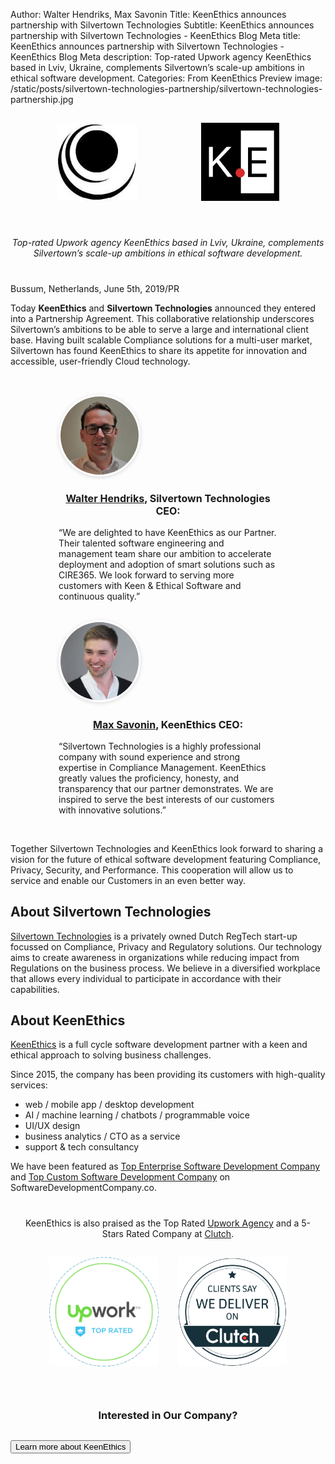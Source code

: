 Author: Walter Hendriks, Max Savonin
Title: KeenEthics announces partnership with Silvertown Technologies
Subtitle: KeenEthics announces partnership with Silvertown Technologies - KeenEthics Blog
Meta title: KeenEthics announces partnership with Silvertown Technologies - KeenEthics Blog
Meta description: Top-rated Upwork agency KeenEthics based in Lviv, Ukraine, complements Silvertown’s scale-up ambitions in ethical software development.
Categories: From KeenEthics
Preview image: /static/posts/silvertown-technologies-partnership/silvertown-technologies-partnership.jpg

<div style="display: flex; flex-wrap: wrap; justify-content: space-around; justify-content: space-evenly; margin: 0 -15px 40px -15px;">
  <div style="padding: 15px">
    <a href="//www.silvertowntechnologies.com" target="_blank" rel="noopener noreferrer nofollow">
      <img style="height: 125px;" src="/static/posts/silvertown-technologies-partnership/silvertown-technologies-logo.jpg" alt="Silvertown Technologies" />
    </a>
  </div>
  <div style="padding: 15px">
    <a href="/" target="_blank" rel="noopener noreferrer">
      <img style="height: 125px;" src="/static/images/keenethics-logo.svg" alt="KeenEthics" />
    </a>
  </div>
</div>

<div style="margin-bottom: 40px">
  <p style="font-style: italic; text-align: center;">Top-rated Upwork agency KeenEthics based in Lviv, Ukraine, complements Silvertown’s scale-up ambitions in ethical software development.</p>
</div>

<p style="margin-bottom: 5px">Bussum, Netherlands, June 5th, 2019/PR</p>

Today **KeenEthics** and **Silvertown Technologies** announced they entered into a Partnership Agreement. This collaborative relationship underscores Silvertown’s ambitions to be able to serve a large and international client base. Having built scalable Compliance solutions for a multi-user market, Silvertown has found KeenEthics to share its appetite for innovation and accessible, user-friendly Cloud technology.

<div style="display: flex; flex-wrap: wrap; justify-content: space-around; justify-content: space-evenly; margin: 30px -15px;">
  <div style="padding: 15px; max-width: 350px;">
    <a href="//www.linkedin.com/in/walterhendriks/" target="_blank" rel="noopener noreferrer nofollow">
      <img style="margin: 0 auto;border-radius: 50%;border: 3px solid #fff;box-shadow: inset 0 1.5px 3px 0 rgba(0,0,0,.15), 0 1.5px 6px 0 rgba(0,0,0,.15);height: 125px;" src="/static/posts/silvertown-technologies-partnership/walter-hendriks.jpg" alt="Silvertown Technologies" />
    </a>
    <h3 style="font-size: 16px; text-align: center;"><a href="//www.linkedin.com/in/walterhendriks/" target="_blank" rel="noopener noreferrer nofollow">Walter Hendriks</a>, Silvertown Technologies CEO:</h3>
    <p style="margin: 0">“We are delighted to have KeenEthics as our Partner. Their talented software engineering and management team share our ambition to accelerate deployment and adoption of smart solutions such as CIRE365. We look forward to serving more customers with Keen & Ethical Software and continuous quality.”</p>
  </div>
  <div style="padding: 15px; max-width: 350px;">
    <a href="//www.linkedin.com/in/max-savonin-698a9367/" target="_blank" rel="noopener noreferrer nofollow">
      <img style="margin: 0 auto;border-radius: 50%;border: 3px solid #fff;box-shadow: inset 0 1.5px 3px 0 rgba(0,0,0,.15), 0 1.5px 6px 0 rgba(0,0,0,.15);height: 125px;" src="/static/images/max-savonin.jpg" alt="KeenEthics" />
    </a>
    <h3 style="font-size: 16px; text-align: center;"><a href="//www.linkedin.com/in/max-savonin-698a9367/" target="_blank" rel="noopener noreferrer nofollow">Max Savonin</a>, KeenEthics CEO:</h3>
    <p style="margin: 0">“Silvertown Technologies is a highly professional company with sound experience and strong expertise in Compliance Management. KeenEthics greatly values the proficiency, honesty, and transparency that our partner demonstrates. We are inspired to serve the best interests of our customers with innovative solutions.”</p>
  </div>
</div>

Together Silvertown Technologies and KeenEthics look forward to sharing a vision for the future of ethical software development featuring Compliance, Privacy, Security, and Performance. This cooperation will allow us to service and enable our Customers in an even better way.

## About Silvertown Technologies

<a href="//www.silvertowntechnologies.com" target="_blank" rel="noopener noreferrer nofollow">Silvertown Technologies</a> is a privately owned Dutch RegTech start-up focussed on Compliance, Privacy and Regulatory solutions. Our technology aims to create awareness in organizations while reducing impact from Regulations on the business process. 
We believe in a diversified workplace that allows every individual to participate in accordance with their capabilities. 

## About KeenEthics

<a href="/" target="_blank" rel="noopener noreferrer">KeenEthics</a> is a full cycle software development partner with a keen and ethical approach to solving business challenges.

Since 2015, the company has been providing its customers with high-quality services:

- web / mobile app / desktop development
- AI / machine learning / chatbots / programmable voice
- UI/UX design
- business analytics / CTO as a service
- support & tech consultancy

<p>We have been featured as <a href="//www.softwaredevelopmentcompany.co/2019/07/01/10-best-practices-for-developing-enterprise-software-applications/" target="_blank" rel="noopener noreferrer nofollow">Top Enterprise Software Development Company</a> and <a href="//www.softwaredevelopmentcompany.co/2019/07/01/software-development-life-cycle-a-complete-checklist/" target="_blank" rel="noopener noreferrer nofollow">Top Custom Software Development Company</a> on SoftwareDevelopmentCompany.co.</p>

<div style="text-align: center;max-width: 465px; margin: 40px auto 0 auto;">
  <p>KeenEthics is also praised as the Top Rated <a href="//www.upwork.com/agencies/~0106b5437592391f94" target="_blank" rel="noopener noreferrer nofollow">Upwork Agency</a> and a 5-Stars Rated Company at <a href="//clutch.co/profile/keenethics" target="_blank" rel="noopener noreferrer nofollow">Clutch</a>.</p>
</div>
<div style="display: flex; flex-wrap: wrap; justify-content: center; margin: 0 -15px 40px -15px;">
  <div style="padding: 15px">
    <a href="//www.upwork.com/agencies/~0106b5437592391f94" target="_blank" rel="noopener noreferrer nofollow">
      <img style="height: 175px;" src="/static/posts/silvertown-technologies-partnership/upwork-top-rated.png" alt="Silvertown Technologies" />
    </a>
  </div>
  <div style="padding: 15px">
    <a href="//clutch.co/profile/keenethics" target="_blank" rel="noopener noreferrer nofollow">
      <img style="height: 175px;" src="/static/posts/silvertown-technologies-partnership/clutch.png" alt="KeenEthics" />
    </a>
  </div>
</div>

<div style="margin-top: 50px;">
  <h3 style="text-align: center;">Interested in Our Company?</h3>
  <div class="call-to-cation-btn-wrap" style="margin-top: 30px">
    <a
      href="/contacts"
      target="_blank"
      className="contacts-goal"
      rel="noopener noreferrer"
    >
      <button class="call-to-cation-btn" type="button">Learn more about KeenEthics</button>
    </a>
  </div>
</div>